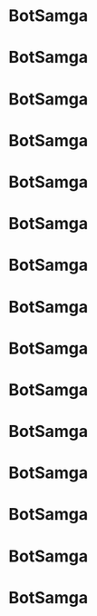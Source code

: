 # BotSamga
# BotSamga
# BotSamga
# BotSamga
# BotSamga
# BotSamga
# BotSamga
# BotSamga
# BotSamga
# BotSamga
# BotSamga
# BotSamga
# BotSamga
# BotSamga
# BotSamga
